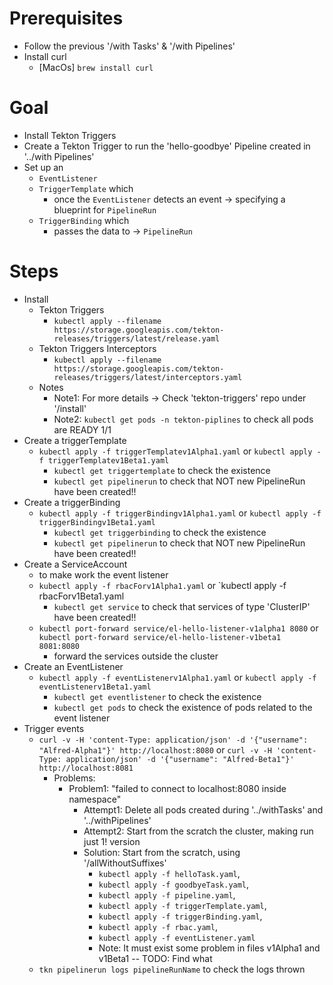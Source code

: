 # Prerequisites
* Follow the previous '/with Tasks' & '/with Pipelines'
* Install curl
  * [MacOs] `brew install curl`

# Goal
* Install Tekton Triggers
* Create a Tekton Trigger to run the 'hello-goodbye' Pipeline created in '../with Pipelines'
* Set up an
  * `EventListener`
  * `TriggerTemplate` which 
    * once the `EventListener` detects an event → specifying a blueprint for `PipelineRun`
  * `TriggerBinding` which
    * passes the data to -> `PipelineRun`

# Steps
* Install
  * Tekton Triggers
    * `kubectl apply --filename https://storage.googleapis.com/tekton-releases/triggers/latest/release.yaml`
  * Tekton Triggers Interceptors
    * `kubectl apply --filename https://storage.googleapis.com/tekton-releases/triggers/latest/interceptors.yaml`
  * Notes
    * Note1: For more details -> Check 'tekton-triggers' repo under '/install'
    * Note2: `kubectl get pods -n tekton-piplines` to check all pods are READY 1/1
* Create a triggerTemplate
  * `kubectl apply -f triggerTemplatev1Alpha1.yaml` or `kubectl apply -f triggerTemplatev1Beta1.yaml`
    * `kubectl get triggertemplate` to check the existence
    * `kubectl get pipelinerun` to check that NOT new PipelineRun have been created!!
* Create a triggerBinding
  * `kubectl apply -f triggerBindingv1Alpha1.yaml` or `kubectl apply -f triggerBindingv1Beta1.yaml`
    * `kubectl get triggerbinding` to check the existence
    * `kubectl get pipelinerun` to check that NOT new PipelineRun have been created!!
* Create a ServiceAccount
  * to make work the event listener
  * `kubectl apply -f rbacForv1Alpha1.yaml` or `kubectl apply -f rbacForv1Beta1.yaml
    * `kubectl get service` to check that services of type 'ClusterIP' have been created!! 
  * `kubectl port-forward service/el-hello-listener-v1alpha1 8080` or `kubectl port-forward service/el-hello-listener-v1beta1 8081:8080`
    * forward the services outside the cluster
* Create an EventListener
  * `kubectl apply -f eventListenerv1Alpha1.yaml` or `kubectl apply -f eventListenerv1Beta1.yaml`
    * `kubectl get eventlistener` to check the existence
    * `kubectl get pods` to check the existence of pods related to the event listener
* Trigger events
  * `curl -v -H 'content-Type: application/json' -d '{"username": "Alfred-Alpha1"}' http://localhost:8080` or `curl -v -H 'content-Type: application/json' -d '{"username": "Alfred-Beta1"}' http://localhost:8081`
    * Problems:
      * Problem1: "failed to connect to localhost:8080 inside namespace"
        * Attempt1: Delete all pods created during  '../withTasks' and '../withPipelines'
        * Attempt2: Start from the scratch the cluster, making run just 1! version
        * Solution: Start from the scratch, using '/allWithoutSuffixes'
          * `kubectl apply -f helloTask.yaml`, 
          * `kubectl apply -f goodbyeTask.yaml`,
          * `kubectl apply -f pipeline.yaml`,
          * `kubectl apply -f triggerTemplate.yaml`,
          * `kubectl apply -f triggerBinding.yaml`,
          * `kubectl apply -f rbac.yaml`,
          * `kubectl apply -f eventListener.yaml`
          * Note: It must exist some problem in files v1Alpha1 and v1Beta1 -- TODO: Find what
  * `tkn pipelinerun logs pipelineRunName` to check the logs thrown